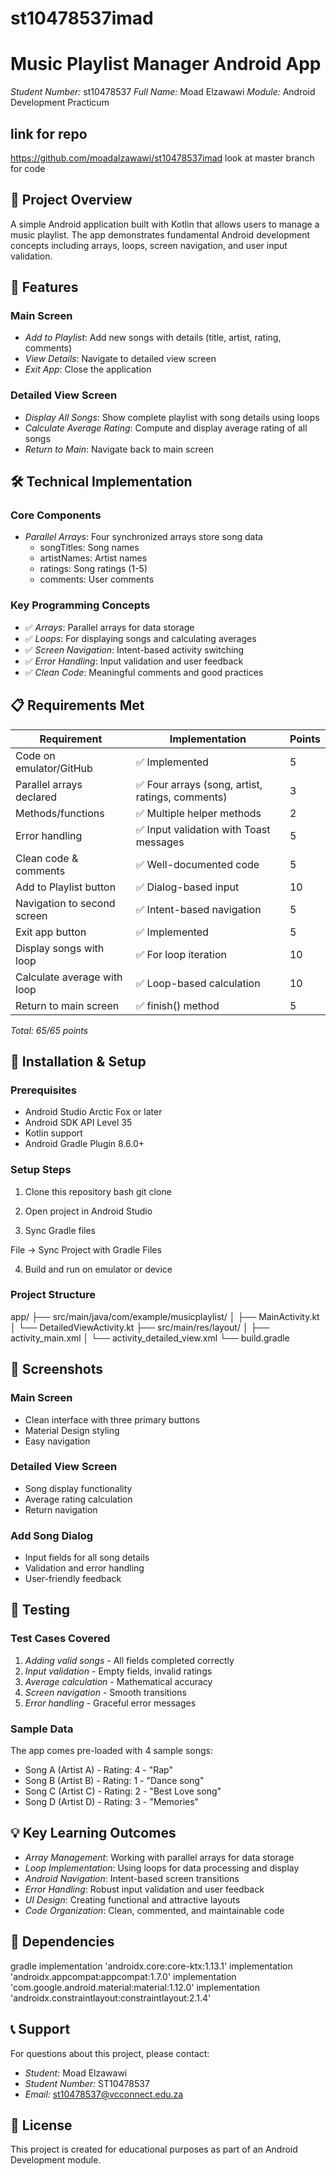# st10478537imad
# Music Playlist Manager Android App

*Student Number:* st10478537 
*Full Name:* Moad Elzawawi
*Module:* Android Development Practicum

## link for repo
https://github.com/moadalzawawi/st10478537imad
look at master branch for code

## 📱 Project Overview

A simple Android application built with Kotlin that allows users to manage a music playlist. The app demonstrates fundamental Android development concepts including arrays, loops, screen navigation, and user input validation.

## 🎯 Features

### Main Screen
- *Add to Playlist*: Add new songs with details (title, artist, rating, comments)
- *View Details*: Navigate to detailed view screen
- *Exit App*: Close the application

### Detailed View Screen
- *Display All Songs*: Show complete playlist with song details using loops
- *Calculate Average Rating*: Compute and display average rating of all songs
- *Return to Main*: Navigate back to main screen

## 🛠 Technical Implementation

### Core Components
- *Parallel Arrays*: Four synchronized arrays store song data
  - songTitles: Song names
  - artistNames: Artist names  
  - ratings: Song ratings (1-5)
  - comments: User comments

### Key Programming Concepts
- ✅ *Arrays*: Parallel arrays for data storage
- ✅ *Loops*: For displaying songs and calculating averages
- ✅ *Screen Navigation*: Intent-based activity switching
- ✅ *Error Handling*: Input validation and user feedback
- ✅ *Clean Code*: Meaningful comments and good practices

## 📋 Requirements Met

| Requirement | Implementation | Points |
|-------------|----------------|--------|
| Code on emulator/GitHub | ✅ Implemented | 5 |
| Parallel arrays declared | ✅ Four arrays (song, artist, ratings, comments) | 3 |
| Methods/functions | ✅ Multiple helper methods | 2 |
| Error handling | ✅ Input validation with Toast messages | 5 |
| Clean code & comments | ✅ Well-documented code | 5 |
| Add to Playlist button | ✅ Dialog-based input | 10 |
| Navigation to second screen | ✅ Intent-based navigation | 5 |
| Exit app button | ✅ Implemented | 5 |
| Display songs with loop | ✅ For loop iteration | 10 |
| Calculate average with loop | ✅ Loop-based calculation | 10 |
| Return to main screen | ✅ finish() method | 5 |

*Total: 65/65 points*

## 🚀 Installation & Setup

### Prerequisites
- Android Studio Arctic Fox or later
- Android SDK API Level 35
- Kotlin support
- Android Gradle Plugin 8.6.0+

### Setup Steps
1. Clone this repository
bash
git clone
2. Open project in Android Studio

3. Sync Gradle files

File → Sync Project with Gradle Files


4. Build and run on emulator or device

### Project Structure

app/
├── src/main/java/com/example/musicplaylist/
│   ├── MainActivity.kt
│   └── DetailedViewActivity.kt
├── src/main/res/layout/
│   ├── activity_main.xml
│   └── activity_detailed_view.xml
└── build.gradle


## 📱 Screenshots

### Main Screen
- Clean interface with three primary buttons
- Material Design styling
- Easy navigation

### Detailed View Screen  
- Song display functionality
- Average rating calculation
- Return navigation

### Add Song Dialog
- Input fields for all song details
- Validation and error handling
- User-friendly feedback

## 🧪 Testing

### Test Cases Covered
1. *Adding valid songs* - All fields completed correctly
2. *Input validation* - Empty fields, invalid ratings
3. *Average calculation* - Mathematical accuracy
4. *Screen navigation* - Smooth transitions
5. *Error handling* - Graceful error messages

### Sample Data
The app comes pre-loaded with 4 sample songs:
- Song A (Artist A) - Rating: 4 - "Rap"
- Song B (Artist B) - Rating: 1 - "Dance song" 
- Song C (Artist C) - Rating: 2 - "Best Love song"
- Song D (Artist D) - Rating: 3 - "Memories"

## 💡 Key Learning Outcomes

- *Array Management*: Working with parallel arrays for data storage
- *Loop Implementation*: Using loops for data processing and display
- *Android Navigation*: Intent-based screen transitions
- *Error Handling*: Robust input validation and user feedback
- *UI Design*: Creating functional and attractive layouts
- *Code Organization*: Clean, commented, and maintainable code

## 🔧 Dependencies

gradle
implementation 'androidx.core:core-ktx:1.13.1'
implementation 'androidx.appcompat:appcompat:1.7.0'
implementation 'com.google.android.material:material:1.12.0'
implementation 'androidx.constraintlayout:constraintlayout:2.1.4'


## 📞 Support

For questions about this project, please contact:
- *Student:* Moad Elzawawi
- *Student Number:* ST10478537
- *Email:* st10478537@vcconnect.edu.za

## 📄 License

This project is created for educational purposes as part of an Android Development module.
